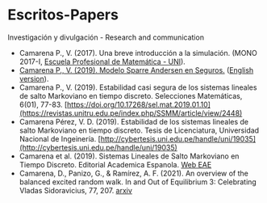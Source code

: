 # Escritos-Papers
Investigación y divulgación -  Research and communication

- Camarena P., V. (2017). Una breve introducción a la simulación. (MONO 2017-I, [Escuela Profesional de Matemática - UNI](https://fc.uni.edu.pe/escuela-profesional-de-matematica/)).
- [Camarena P., V. (2019). Modelo Sparre Andersen en Seguros.](https://www.researchgate.net/publication/344240608_MODELO_SPARRE_ANDERSEN_EN_SEGUROS) ([English version](https://www.researchgate.net/publication/344240036_SPARRE_ANDERSEN_MODEL_IN_RISK_THEORY)).
- Camarena P., V. (2019). Estabilidad casi segura de los sistemas lineales de salto Markoviano en tiempo discreto. Selecciones Matemáticas, 6(01), 77-83. [https://doi.org/10.17268/sel.mat.2019.01.10](https://revistas.unitru.edu.pe/index.php/SSMM/article/view/2448)
- Camarena Pérez, V. D. (2019). Estabilidad de los sistemas lineales de salto Markoviano en tiempo discreto. Tesis de Licenciatura, Universidad Nacional de Ingeinería. [http://cybertesis.uni.edu.pe/handle/uni/19035](http://cybertesis.uni.edu.pe/handle/uni/19035)
- Camarena et al. (2019). Sistemas Lineales de Salto Markoviano en Tiempo Discreto. Editorial Academica Espanola. [Web EAE](https://www.eae-publishing.com/catalogue/details/es/978-620-0-34537-0/sistemas-lineales-de-salto-markoviano-en-tiempo-discreto)
- Camarena, D., Panizo, G., & Ramírez, A. F. (2021). An overview of the balanced excited random walk. In and Out of Equilibrium 3: Celebrating Vladas Sidoravicius, 77, 207. [arxiv](https://arxiv.org/abs/2002.05750v2)
